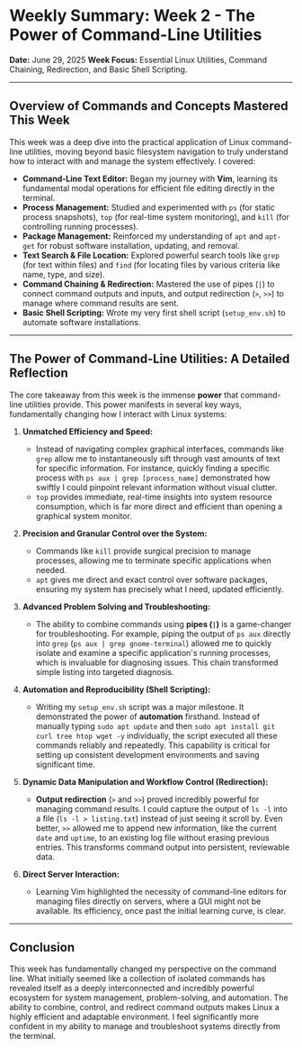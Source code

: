 # Weekly Summary: Week 2 - The Power of Command-Line Utilities

**Date:** June 29, 2025
**Week Focus:** Essential Linux Utilities, Command Chaining, Redirection, and Basic Shell Scripting.

---

## Overview of Commands and Concepts Mastered This Week

This week was a deep dive into the practical application of Linux command-line utilities, moving beyond basic filesystem navigation to truly understand how to interact with and manage the system effectively. I covered:

* **Command-Line Text Editor:** Began my journey with **Vim**, learning its fundamental modal operations for efficient file editing directly in the terminal.
* **Process Management:** Studied and experimented with `ps` (for static process snapshots), `top` (for real-time system monitoring), and `kill` (for controlling running processes).
* **Package Management:** Reinforced my understanding of `apt` and `apt-get` for robust software installation, updating, and removal.
* **Text Search & File Location:** Explored powerful search tools like `grep` (for text within files) and `find` (for locating files by various criteria like name, type, and size).
* **Command Chaining & Redirection:** Mastered the use of pipes (`|`) to connect command outputs and inputs, and output redirection (`>`, `>>`) to manage where command results are sent.
* **Basic Shell Scripting:** Wrote my very first shell script (`setup_env.sh`) to automate software installations.

---

## The Power of Command-Line Utilities: A Detailed Reflection

The core takeaway from this week is the immense **power** that command-line utilities provide. This power manifests in several key ways, fundamentally changing how I interact with Linux systems:

1.  **Unmatched Efficiency and Speed:**
    * Instead of navigating complex graphical interfaces, commands like `grep` allow me to instantaneously sift through vast amounts of text for specific information. For instance, quickly finding a specific process with `ps aux | grep [process_name]` demonstrated how swiftly I could pinpoint relevant information without visual clutter.
    * `top` provides immediate, real-time insights into system resource consumption, which is far more direct and efficient than opening a graphical system monitor.

2.  **Precision and Granular Control over the System:**
    * Commands like `kill` provide surgical precision to manage processes, allowing me to terminate specific applications when needed.
    * `apt` gives me direct and exact control over software packages, ensuring my system has precisely what I need, updated efficiently.

3.  **Advanced Problem Solving and Troubleshooting:**
    * The ability to combine commands using **pipes (`|`)** is a game-changer for troubleshooting. For example, piping the output of `ps aux` directly into `grep` (`ps aux | grep gnome-terminal`) allowed me to quickly isolate and examine a specific application's running processes, which is invaluable for diagnosing issues. This chain transformed simple listing into targeted diagnosis.

4.  **Automation and Reproducibility (Shell Scripting):**
    * Writing my `setup_env.sh` script was a major milestone. It demonstrated the power of **automation** firsthand. Instead of manually typing `sudo apt update` and then `sudo apt install git curl tree htop wget -y` individually, the script executed all these commands reliably and repeatedly. This capability is critical for setting up consistent development environments and saving significant time.

5.  **Dynamic Data Manipulation and Workflow Control (Redirection):**
    * **Output redirection** (`>` and `>>`) proved incredibly powerful for managing command results. I could capture the output of `ls -l` into a file (`ls -l > listing.txt`) instead of just seeing it scroll by. Even better, `>>` allowed me to append new information, like the current `date` and `uptime`, to an existing log file without erasing previous entries. This transforms command output into persistent, reviewable data.

6.  **Direct Server Interaction:**
    * Learning Vim highlighted the necessity of command-line editors for managing files directly on servers, where a GUI might not be available. Its efficiency, once past the initial learning curve, is clear.

---

## Conclusion

This week has fundamentally changed my perspective on the command line. What initially seemed like a collection of isolated commands has revealed itself as a deeply interconnected and incredibly powerful ecosystem for system management, problem-solving, and automation. The ability to combine, control, and redirect command outputs makes Linux a highly efficient and adaptable environment. I feel significantly more confident in my ability to manage and troubleshoot systems directly from the terminal.
